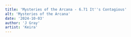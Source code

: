 ```yaml
---
title: 'Mysteries of the Arcana - 6.71 It''s Contagious'
alt: 'Mysteries of the Arcana'
date: '2024-10-03'
author: 'J Gray'
artist: 'Keira'
---
```

